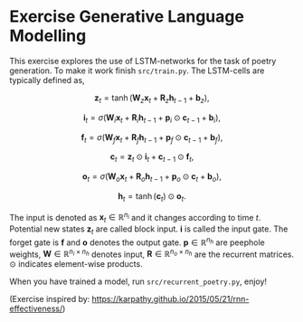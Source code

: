 # Exercise Generative Language Modelling

This exercise explores the use of LSTM-networks for the task of poetry generation.
To make it work finish `src/train.py`. The LSTM-cells are typically defined as,

$$        \mathbf{z}_t = \tanh( \mathbf{W}_z \mathbf{x}_t + \mathbf{R}_z \mathbf{h}_{t-1}  + \mathbf{b}_z),  $$

$$\mathbf{i}_t =  \sigma( \mathbf{W}_i \mathbf{x}_t + \mathbf{R}_i \mathbf{h}_{t-1} + \mathbf{p}_i \odot \mathbf{c}_{t-1}+ \mathbf{b}_i), $$

$$  \mathbf{f}_t = \sigma(\mathbf{W}_f \mathbf{x}_t + \mathbf{R}_f \mathbf{h}_{t-1} + \mathbf{p}_f \odot \mathbf{c}_{t-1}+ \mathbf{b}_f), $$

$$ \mathbf{c}_t = \mathbf{z}_t \odot \mathbf{i}_t + \mathbf{c}_{t-1} \odot \mathbf{f}_t, $$

$$  \mathbf{o}_t = \sigma(\mathbf{W}_o \mathbf{x}_t + \mathbf{R}_o \mathbf{h}_{t-1} + \mathbf{p}_o \odot \mathbf{c}_t+ \mathbf{b}_o), $$

$$ \mathbf{h}_t = \tanh(\mathbf{c}_t) \odot \mathbf{o}_t. $$

The input is denoted as $\mathbf{x}_t \in \mathbb{R}^{n_i}$ and it changes according to time $t$.
Potential new states $\mathbf{z}_t$ are called block input. 
$\mathbf{i}$ is called the input gate. The forget gate is $\mathbf{f}$ and $\mathbf{o}$ denotes the output gate.
$\mathbf{p} \in \mathbb{R}^{n_h}$ are peephole weights,
$\mathbf{W} \in \mathbb{R}^{n_i \times n_h}$ denotes input,
$\mathbf{R} \in \mathbb{R}^{n_o \times n_h}$ are the recurrent matrices.
$\odot$ indicates element-wise products. 


When you have trained a model, run `src/recurrent_poetry.py`, enjoy!

(Exercise inspired by: https://karpathy.github.io/2015/05/21/rnn-effectiveness/)
